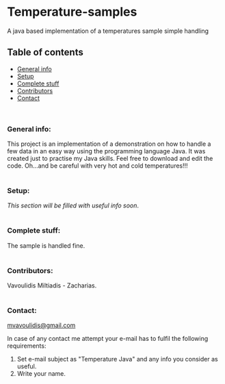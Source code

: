 # **Temperature-samples**
A java based implementation of a temperatures sample simple handling

## **Table of contents**
- [General info](#general-info)
- [Setup](#setup)
- [Complete stuff](#complete-stuff)
- [Contributors](#contributors)
- [Contact](#contact)

<br/>

### **General info:**
This project is an implementation of a demonstration on how to handle a few data in an easy way using the programming language Java. It was created just to practise my
Java skills. Feel free to download and edit the code. Oh...and be careful with very hot and cold temperatures!!!
<br/>
<br/>

### **Setup:**
*This section will be filled with useful info soon*.
<br/>
<br/>

### **Complete stuff:**
The sample is handled fine.
<br/>
<br/>

### **Contributors:**
Vavoulidis Miltiadis - Zacharias.
<br/>
<br/>

### **Contact:**
mvavoulidis@gmail.com

In case of any contact me attempt your e-mail has to fulfil the following requirements:
1. Set e-mail subject as "Temperature Java" and any info you consider as useful.
2. Write your name.

